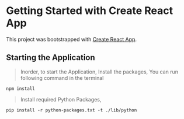 # Getting Started with Create React App

This project was bootstrapped with [Create React App](https://github.com/facebook/create-react-app).

## Starting the Application

> Inorder, to start the Application, Install the packages,
You can run following command in the terminal

```
npm install 
```

> Install required Python Packages,

```
pip install -r python-packages.txt -t ./lib/python


